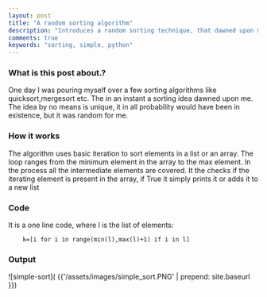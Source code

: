 ```yaml
---
layout: post
title: "A random sorting algorithm"
description: "Introduces a random sorting technique, that dawned upon me. It would be already present,but still is worth sharing"
comments: true
keywords: "sorting, simple, python"
---
```


### What is this post about.?

One day I was pouring myself over a few sorting algorithms like quicksort,mergesort etc. The in an instant a sorting idea dawned upon me.
The idea by no means is unique, it in all probability would have been in existence, but it was random for me.

### How it works 

The algorithm uses basic iteration to sort elements in a list or an array. The loop ranges from the minimum element in the array to the max element.
In the process all the intermediate elements are covered. It the checks if the iterating element is present in the array, if True it simply prints it or 
adds it to a new list

### Code

It is a one line code, where l is the list of elements:

        k=[i for i in range(min(l),max(l)+1) if i in l]


### Output
        
![simple-sort]( {{'/assets/images/simple_sort.PNG' | prepend: site.baseurl }})


